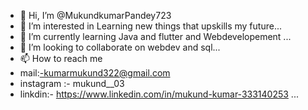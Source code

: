 - 👋 Hi, I’m @MukundkumarPandey723
- 👀 I’m interested in Learning new things that upskills my future...
- 🌱 I’m currently learning  Java and flutter and Webdevelopement ...
- 💞️ I’m looking to collaborate on webdev and sql...
- 📫 How to reach me 
- mail:-kumarmukund322@gmail.com
- instagram :- mukund__03
- linkdin:-
https://www.linkedin.com/in/mukund-kumar-333140253
 ...

<!---
MukundkumarPandey723/MukundkumarPandey723 is a ✨ special ✨ repository because its `README.md` (this file) appears on your GitHub profile.
You can click the Preview link to take a look at your changes.
--->
